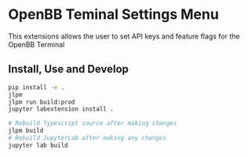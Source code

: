 # OpenBB Teminal Settings Menu

This extensions allows the user to set API keys and feature flags for the OpenBB Terminal

## Install, Use and Develop

```bash
pip install -e .
jlpm
jlpm run build:prod
jupyter labextension install .

# Rebuild Typescript source after making changes
jlpm build
# Rebuild JupyterLab after making any changes
jupyter lab build
```
